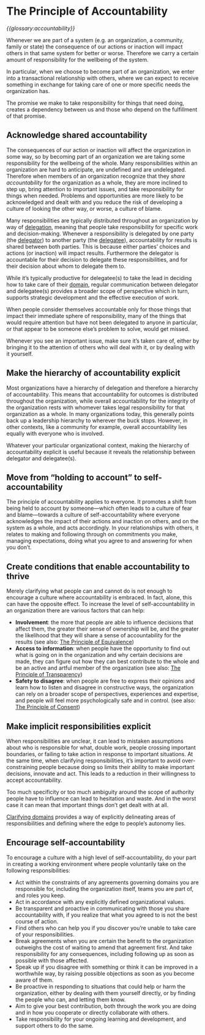 # The Principle of Accountability

_{{glossary:accountability}}_

Whenever we are part of a system (e.g. an organization, a community, family or state) the consequence of our actions or inaction will impact others in that same system for better or worse. Therefore we carry a certain amount of responsibility for the wellbeing of the system.

In particular, when we choose to become part of an organization, we enter into a transactional relationship with others, where we can expect to receive something in exchange for taking care of one or more specific needs the organization has. 

The promise we make to take responsibility for things that need doing, creates a dependency between us and those who depend on the fulfillment of that promise.

## Acknowledge shared accountability

The consequences of our action or inaction will affect the organization in some way, so by becoming part of an organization we are taking some responsibility for the wellbeing of the whole. Many responsibilities within an organization are hard to anticipate, are undefined and are undelegated. Therefore when members of an organization recognize that they _share accountability_ for the organization as a whole, they are more inclined to step up, bring attention to important issues, and take responsibility for things when needed. Problems and opportunities are more likely to be acknowledged and dealt with and you reduce the risk of developing a culture of looking the other way, or worse, a culture of blame. 

Many responsibilities are typically distributed throughout an organization by way of [delegation](section:domain), meaning that people take responsibility for specific work and decision-making. Whenever a responsibility is delegated by one party (the [delegator](glossary:delegator)) to another party (the [delegatee](glossary:delegatee)), accountability for results is shared between both parties. This is because either parties’ choices and actions (or inaction) will impact results. Furthermore the delegator is accountable for their decision to delegate these responsibilities, and for their decision about whom to delegate them to.

While it’s typically productive for delegatee(s) to take the lead in deciding how to take care of their [domain](gloassary:domain), regular communication between delegator and delegatee(s) provides a broader scope of perspective which in turn, supports strategic development and the effective execution of work. 

When people consider themselves accountable only for those things that impact their immediate sphere of responsibility, many of the things that would require attention but have not been delegated to anyone in particular, or that appear to be someone else’s problem to solve, would get missed.

Whenever you see an important issue, make sure it’s taken care of, either by bringing it to the attention of others who will deal with it, or by dealing with it yourself. 


## Make the hierarchy of accountability explicit

Most organizations have a hierarchy of delegation and therefore a hierarchy of accountability. This means that accountability for outcomes is distributed throughout the organization, while overall accountability for the integrity of the organization rests with whomever takes legal responsibility for that organization as a whole. In many organizations today, this generally points back up a leadership hierarchy to wherever the buck stops. However, in other contexts, like a community for example, overall accountability lies equally with everyone who is involved.

Whatever your particular organizational context, making the hierarchy of accountability explicit is useful because it reveals the relationship between delegator and delegatee(s). 

## Move from “holding to account” to self-accountability

The principle of accountability applies to everyone. It promotes a shift from being held to account by someone—which often leads to a culture of fear and blame—towards a culture of self-accountability where everyone acknowledges the impact of their actions and inaction on others, and on the system as a whole, and acts accordingly. In your relationships with others, it relates to making and following through on commitments you make, managing expectations, doing what you agree to and answering for when you don’t. 


## Create conditions that enable accountability to thrive

Merely clarifying what people can and cannot do is not enough to encourage a culture where accountability is embraced. In fact, alone, this can have the opposite effect. To increase the level of self-accountability in an organization there are various factors that can help:

-   **Involvement**: the more that people are able to influence decisions that affect them, the greater their sense of ownership will be, and the greater the likelihood that they will share a sense of accountability for the results (see also: [The Principle of Equivalence](section:principle-equivalence))
-   **Access to information**: when people have the opportunity to find out what is going on in the organization and why certain decisions are made, they can figure out how they can best contribute to the whole and be an active and artful member of the organization (see also: [The Principle of Transparency](section:principle-transparency))
-   **Safety to disagree**: when people are free to express their opinions and learn how to listen and disagree in constructive ways, the organization can rely on a broader scope of perspectives, experiences and expertise, and people will feel more psychologically safe and in control. (see also: [The Principle of Consent](section:principle-consent))

## Make implicit responsibilities explicit

When responsibilities are unclear, it can lead to mistaken assumptions about who is responsible for what, double work, people crossing important boundaries, or failing to take action in response to important situations. At the same time, when clarifying responsibilities, it’s important to avoid over-constraining people because doing so limits their ability to make important decisions, innovate and act. This leads to a reduction in their willingness to accept accountability. 

Too much specificity or too much ambiguity around the scope of authority people have to influence can lead to hesitation and waste. And in the worst case it can mean that important things don’t get dealt with at all. 

[Clarifying domains](section:clarify-and-develop-domains) provides a way of explicitly delineating areas of responsibilities and defining where the edge to people’s autonomy lies. 

## Encourage self-accountability

To encourage a culture with a high level of self-accountability, do your part in creating a working environment where people voluntarily take on the following responsibilities:

-   Act within the constraints of any agreements governing domains you are responsible for, including the organization itself, teams you are part of, and roles you keep.
-   Act in accordance with any explicitly defined organizational values.
-   Be transparent and proactive in communicating with those you share accountability with, if you realize that what you agreed to is not the best course of action.
-   Find others who can help you if you discover you’re unable to take care of your responsibilities.
-   Break agreements when you are certain the benefit to the organization outweighs the cost of waiting to amend that agreement first. And take responsibility for any consequences, including following up as soon as possible with those affected.
-   Speak up if you disagree with something or think it can be improved in a worthwhile way, by raising possible objections as soon as you become aware of them.
-   Be proactive in responding to situations that could help or harm the organization, either by dealing with them yourself directly, or by finding the people who can, and letting them know.
-   Aim to give your best contribution, both through the work you are doing and in how you cooperate or directly collaborate with others.
-   Take responsibility for your ongoing learning and development, and support others to do the same.

